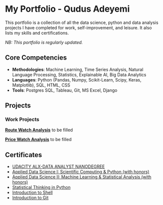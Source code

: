# My Portfolio - Qudus Adeyemi
This portfolio is a collection of all the data science, python and data analysis projects I have completed for work, self-improvement, and leisure. It also lists my skills and certifications. 

*NB: This portfolio is regularly updated.*

## Core Competencies

- **Methodologies**: Machine Learning, Time Series Analysis, Natural Language Processing, Statistics, Explainable AI, Big Data Analytics
- **Languages**: Python (Pandas, Numpy, Scikit-Learn, Scipy, Keras, Matplotlib), SQL, HTML, CSS
- **Tools**: Postgres SQL, Tableau, Git, MS Excel, Django

## Projects

### Work Projects

**[Route Watch Analysis](https://www.thehaulagehub.com/)**
to be filled
 
 
**[Price Watch Analysis](https://www.thehaulagehub.com/)**
to be filled


## Certificates

- [UDACITY ALX-DATA ANALYST NANODEGREE](https://confirm.udacity.com/TLGG3ZGJ)
- [Applied Data Science I: Scientific Computing & Python (with honors)](https://bit.ly/3APB9pD)
- [Applied Data Science II: Machine Learning & Statistical Analysis (with honors)](https://bit.ly/3APB9pD)
- [Statistical Thinking in Python](https://www.datacamp.com/statement-of-accomplishment/course/9d5ed166dde33dcea9c8b9416a759881cf584f18)
- [Introduction to Shell](https://www.datacamp.com/statement-of-accomplishment/course/924e9cc13e6657a4c345ae24bbe56ad84a7f6ac4)
- [Introduction to Git](https://www.datacamp.com/statement-of-accomplishment/course/6a55dfe0e61071e4e5d93c1acc9f2422f88a1bf5)


